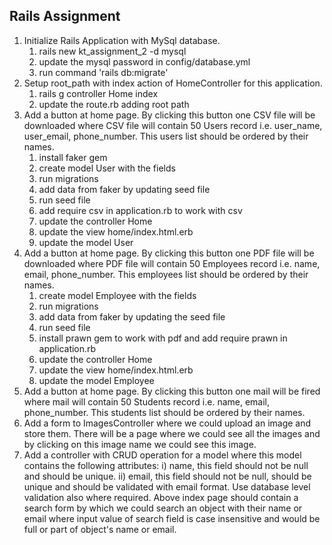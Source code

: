 ## Rails Assignment

1. Initialize Rails Application with MySql database.
    1. rails new kt_assignment_2 -d mysql
    2. update the mysql password in config/database.yml
    3. run command 'rails db:migrate'
2. Setup root_path with index action of HomeController for this application.
    1. rails g controller Home index
    2. update the route.rb adding root path
3. Add a button at home page. By clicking this button one CSV file will be downloaded where CSV file will contain 50
Users record i.e. user_name, user_email, phone_number. This users list should be ordered by their names.
    1. install faker gem
    2. create model User with the fields
    3. run migrations
    4. add data from faker by updating seed file
    5. run seed file
    6. add require csv in application.rb to work with csv
    7. update the controller Home
    8. update the view home/index.html.erb
    9. update the model User
4. Add a button at home page. By clicking this button one PDF file will be downloaded where PDF file will contain 50
Employees record i.e. name, email, phone_number. This employees list should be ordered by their names.
    1. create model Employee with the fields
    2. run migrations
    3. add data from faker by updating the seed file
    4. run seed file
    5. install prawn gem to work with pdf and add require prawn in application.rb
    6. update the controller Home
    7. update the view home/index.html.erb
    8. update the model Employee
5. Add a button at home page. By clicking this button one mail will be fired where mail will contain 50 Students record
i.e. name, email, phone_number. This students list should be ordered by their names.
6. Add a form to ImagesController where we could upload an image and store them. There will be a page where we
could see all the images and by clicking on this image name we could see this image.
7. Add a controller with CRUD operation for a model where this model contains the following attributes:
i) name, this field should not be null and should be unique.
ii) email, this field should not be null, should be unique and should be validated with email format.
Use database level validation also where required.
Above index page should contain a search form by which we could search an object with their name or email
where input value of search field is case insensitive and would be full or part of object's name or email.
